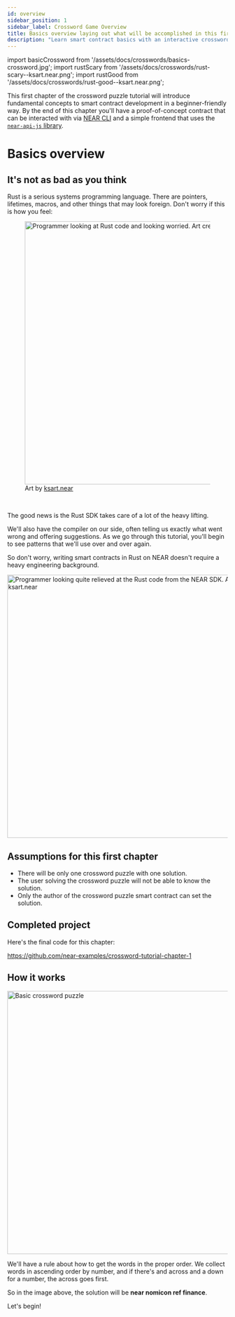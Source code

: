 ```yaml
---
id: overview
sidebar_position: 1
sidebar_label: Crossword Game Overview
title: Basics overview laying out what will be accomplished in this first section.
description: "Learn smart contract basics with an interactive crossword puzzle project using NEAR and Rust."
---
```


import basicCrossword from '/assets/docs/crosswords/basics-crossword.jpg';
import rustScary from '/assets/docs/crosswords/rust-scary--ksart.near.png';
import rustGood from '/assets/docs/crosswords/rust-good--ksart.near.png';


This first chapter of the crossword puzzle tutorial will introduce fundamental concepts to smart contract development in a beginner-friendly way. By the end of this chapter you'll have a proof-of-concept contract that can be interacted with via [NEAR CLI](/tools/near-cli) and a simple frontend that uses the [`near-api-js` library](https://www.npmjs.com/package/near-api-js).

# Basics overview

## It's not as bad as you think

Rust is a serious systems programming language. There are pointers, lifetimes, macros, and other things that may look foreign. Don't worry if this is how you feel:

<figure>
    <img src={rustScary} alt="Programmer looking at Rust code and looking worried. Art created by ksart.near" width="600"/>
    <figcaption>Art by <a href="https://twitter.com/ksartworks" target="_blank" rel="noopener noreferrer">ksart.near</a></figcaption>
</figure>
<br/>

The good news is the Rust SDK takes care of a lot of the heavy lifting.

We'll also have the compiler on our side, often telling us exactly what went wrong and offering suggestions. As we go through this tutorial, you'll begin to see patterns that we'll use over and over again.

So don't worry, writing smart contracts in Rust on NEAR doesn't require a heavy engineering background.

<img src={rustGood} alt="Programmer looking quite relieved at the Rust code from the NEAR SDK. Art created by ksart.near" width="600"/>

## Assumptions for this first chapter

- There will be only one crossword puzzle with one solution.
- The user solving the crossword puzzle will not be able to know the solution.
- Only the author of the crossword puzzle smart contract can set the solution.

## Completed project

Here's the final code for this chapter:

https://github.com/near-examples/crossword-tutorial-chapter-1

## How it works

<img src={basicCrossword} alt="Basic crossword puzzle" width="600" />

We'll have a rule about how to get the words in the proper order. We collect words in ascending order by number, and if there's and across and a down for a number, the across goes first.

So in the image above, the solution will be **near nomicon ref finance**. 

Let's begin!
